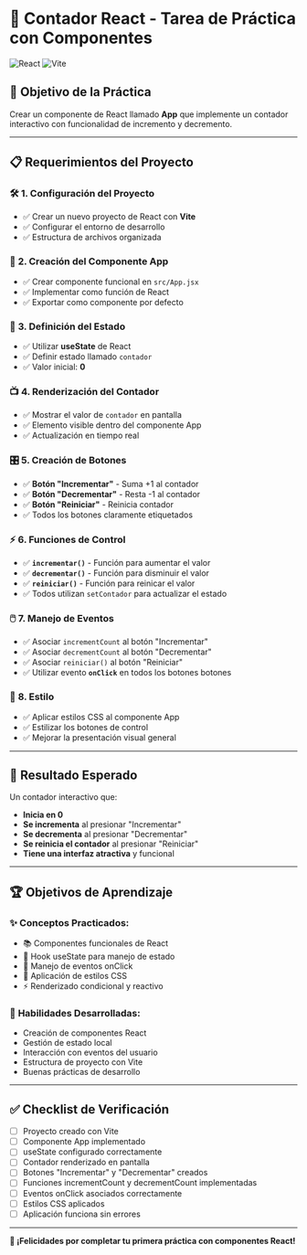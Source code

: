 # 🔢 Contador React - Tarea de Práctica con Componentes

![React](https://img.shields.io/badge/React-19.1.1-61DAFB?style=for-the-badge&logo=react&logoColor=black)
![Vite](https://img.shields.io/badge/Vite-Latest-646CFF?style=for-the-badge&logo=vite&logoColor=white)

## 🎯 Objetivo de la Práctica

Crear un componente de React llamado **App** que implemente un contador interactivo con funcionalidad de incremento y decremento.

---

## 📋 Requerimientos del Proyecto

### 🛠️ **1. Configuración del Proyecto**
- ✅ Crear un nuevo proyecto de React con **Vite**
- ✅ Configurar el entorno de desarrollo
- ✅ Estructura de archivos organizada

### 🧩 **2. Creación del Componente App**
- ✅ Crear componente funcional en `src/App.jsx`
- ✅ Implementar como función de React
- ✅ Exportar como componente por defecto

### 🔄 **3. Definición del Estado**
- ✅ Utilizar **useState** de React
- ✅ Definir estado llamado `contador`
- ✅ Valor inicial: **0**

### 📺 **4. Renderización del Contador**
- ✅ Mostrar el valor de `contador` en pantalla
- ✅ Elemento visible dentro del componente App
- ✅ Actualización en tiempo real

### 🎛️ **5. Creación de Botones**
- ✅ **Botón "Incrementar"** - Suma +1 al contador
- ✅ **Botón "Decrementar"** - Resta -1 al contador
- ✅ **Botón "Reiniciar"** - Reinicia contador
- ✅ Todos los botones claramente etiquetados

### ⚡ **6. Funciones de Control**
- ✅ **`incrementar()`** - Función para aumentar el valor
- ✅ **`decrementar()`** - Función para disminuir el valor
- ✅ **`reiniciar()`** - Función para reinicar el valor
- ✅ Todos utilizan `setContador` para actualizar el estado

### 🖱️ **7. Manejo de Eventos**
- ✅ Asociar `incrementCount` al botón "Incrementar"
- ✅ Asociar `decrementCount` al botón "Decrementar"
- ✅ Asociar `reiniciar()` al botón "Reiniciar"
- ✅ Utilizar evento **`onClick`** en todos los botones botones

### 🎨 **8. Estilo**
- ✅ Aplicar estilos CSS al componente App
- ✅ Estilizar los botones de control
- ✅ Mejorar la presentación visual general

---

## 🎯 Resultado Esperado

Un contador interactivo que:
- **Inicia en 0**
- **Se incrementa** al presionar "Incrementar"
- **Se decrementa** al presionar "Decrementar"
- **Se reinicia el contador** al presionar "Reiniciar"
- **Tiene una interfaz atractiva** y funcional

---

## 🏆 Objetivos de Aprendizaje

### ✨ **Conceptos Practicados:**
- 📚 Componentes funcionales de React
- 🔄 Hook useState para manejo de estado
- 🎯 Manejo de eventos onClick
- 🎨 Aplicación de estilos CSS
- ⚡ Renderizado condicional y reactivo

### 🌟 **Habilidades Desarrolladas:**
- Creación de componentes React
- Gestión de estado local
- Interacción con eventos del usuario
- Estructura de proyecto con Vite
- Buenas prácticas de desarrollo

---

## ✅ Checklist de Verificación

- [ ] Proyecto creado con Vite
- [ ] Componente App implementado
- [ ] useState configurado correctamente
- [ ] Contador renderizado en pantalla
- [ ] Botones "Incrementar" y "Decrementar" creados
- [ ] Funciones incrementCount y decrementCount implementadas
- [ ] Eventos onClick asociados correctamente
- [ ] Estilos CSS aplicados
- [ ] Aplicación funciona sin errores

---

**🎉 ¡Felicidades por completar tu primera práctica con componentes React!**
